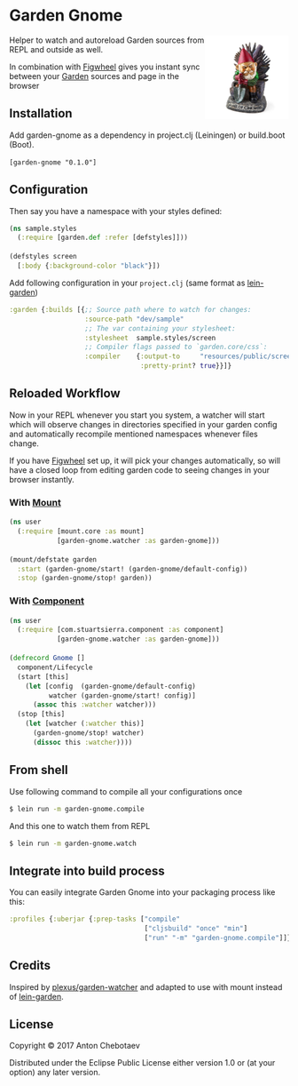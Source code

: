 # Garden Gnome

<img width="30%"
     align="right" padding="5px"
     alt=":)"
     src="https://raw.githubusercontent.com/Otann/garden-gnome/master/resources/gnome.jpeg?raw=true"/>

Helper to watch and autoreload Garden sources from REPL and outside as well.

In combination with [Figwheel][figwheel] gives you instant sync between your
[Garden][garden] sources and page in the browser

## Installation

Add garden-gnome as a dependency in project.clj (Leiningen) or build.boot (Boot).

`[garden-gnome "0.1.0"]`

## Configuration

Then say you have a namespace with your styles defined:

```clojure
(ns sample.styles
  (:require [garden.def :refer [defstyles]]))

(defstyles screen
  [:body {:background-color "black"}])
```

Add following configuration in your `project.clj` (same format as [lein-garden][lein-garden])

```clojure
:garden {:builds [{;; Source path where to watch for changes:
                   :source-path "dev/sample"
                   ;; The var containing your stylesheet:
                   :stylesheet  sample.styles/screen
                   ;; Compiler flags passed to `garden.core/css`:
                   :compiler    {:output-to     "resources/public/screen.css"
                                 :pretty-print? true}}]}
```

## Reloaded Workflow

Now in your REPL whenever you start you system, a watcher will start which
will observe changes in directories specified in your garden config and automatically
recompile mentioned namespaces whenever files change.

If you have [Figwheel][figwheel] set up, it will pick your changes automatically,
so will have a closed loop from editing garden code to seeing changes in your browser instantly.

### With [Mount][mount]  

```clojure
(ns user
  (:require [mount.core :as mount]
            [garden-gnome.watcher :as garden-gnome]))

(mount/defstate garden
  :start (garden-gnome/start! (garden-gnome/default-config))
  :stop (garden-gnome/stop! garden))
```

### With [Component][component]

```clojure
(ns user
  (:require [com.stuartsierra.component :as component]
            [garden-gnome.watcher :as garden-gnome]))

(defrecord Gnome []
  component/Lifecycle
  (start [this]
    (let [config  (garden-gnome/default-config)
          watcher (garden-gnome/start! config)]
      (assoc this :watcher watcher)))
  (stop [this]
    (let [watcher (:watcher this)]
      (garden-gnome/stop! watcher)
      (dissoc this :watcher))))
```
## From shell

Use following command to compile all your configurations once

```sh
$ lein run -m garden-gnome.compile
```

And this one to watch them from REPL

```sh
$ lein run -m garden-gnome.watch
```

## Integrate into build process

You can easily integrate Garden Gnome into your packaging process like this:

```clojure
:profiles {:uberjar {:prep-tasks ["compile"
                                  ["cljsbuild" "once" "min"]
                                  ["run" "-m" "garden-gnome.compile"]]}}
```

## Credits

Inspired by [plexus/garden-watcher](https://github.com/plexus/garden-watcher) 
and adapted to use with mount instead of [lein-garden][lein-garden].

## License

Copyright © 2017 Anton Chebotaev

Distributed under the Eclipse Public License either version 1.0 or (at
your option) any later version.

[lein-garden]: https://github.com/noprompt/lein-garden
[figwheel]: https://github.com/bhauman/lein-figwheel
[garden]: https://github.com/noprompt/garden
[mount]: https://github.com/tolitius/mount
[component]: https://github.com/stuartsierra/component
